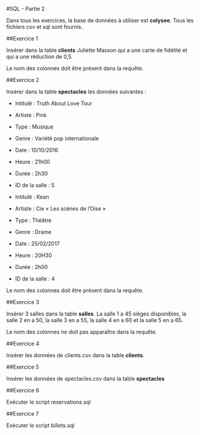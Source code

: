 #SQL - Partie 2

Dans tous les exercices, la base de données à utiliser est **colysee**. Tous les fichiers csv et sql sont fournis.

##Exercice 1

Insérer dans la table **clients** Juliette Masson qui a une carte de fidélité et qui a une réduction de 0,5.

Le nom des colonnes doit être présent dans la requête.

##Exercice 2

Insérer dans la table **spectacles** les données suivantes :

- Intitulé : Truth About Love Tour
- Artiste : Pink
- Type : Musique
- Genre : Variété pop internationale
- Date : 10/10/2016
- Heure : 21h00
- Durée : 2h30
- ID de la salle : 5

- Intitulé : Kean
- Artiste : Cie « Les scènes de l’Oise »
- Type : Théâtre
- Genre : Drame
- Date : 25/02/2017
- Heure : 20H30
- Durée : 2h00
- ID de la salle : 4

Le nom des colonnes doit être présent dans la requête.

##Exercice 3

Insérer 3 salles dans la table **salles**. La salle 1 a 45 sièges disponibles, la salle 2 en a 50, la salle 3 en a 55, la salle 4 en a 60 et la salle 5 en a 65.

Le nom des colonnes ne doit pas apparaître dans la requête.

##Exercice 4

Insérer les données de clients.csv dans la table **clients**.

##Exercice 5

Insérer les données de spectacles.csv dans la table **spectacles**

##Exercice 6

Exécuter le script reservations.sql

##Exercice 7

Exécuter le script billets.sql

